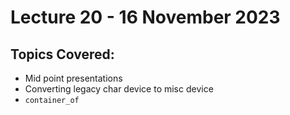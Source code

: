 # Lecture 20 - 16 November 2023

## Topics Covered:
* Mid point presentations
* Converting legacy char device to misc device
* `container_of`
